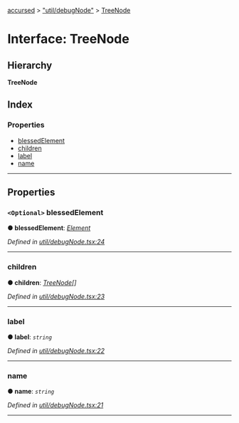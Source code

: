 [accursed](../README.md) > ["util/debugNode"](../modules/_util_debugnode_.md) > [TreeNode](../interfaces/_util_debugnode_.treenode.md)

# Interface: TreeNode

## Hierarchy

**TreeNode**

## Index

### Properties

* [blessedElement](_util_debugnode_.treenode.md#blessedelement)
* [children](_util_debugnode_.treenode.md#children)
* [label](_util_debugnode_.treenode.md#label)
* [name](_util_debugnode_.treenode.md#name)

---

## Properties

<a id="blessedelement"></a>

### `<Optional>` blessedElement

**● blessedElement**: *[Element](_jsx_types_.__global.jsx.element.md)*

*Defined in [util/debugNode.tsx:24](https://github.com/cancerberoSgx/accursed/blob/978b980/src/util/debugNode.tsx#L24)*

___
<a id="children"></a>

###  children

**● children**: *[TreeNode](_util_debugnode_.treenode.md)[]*

*Defined in [util/debugNode.tsx:23](https://github.com/cancerberoSgx/accursed/blob/978b980/src/util/debugNode.tsx#L23)*

___
<a id="label"></a>

###  label

**● label**: *`string`*

*Defined in [util/debugNode.tsx:22](https://github.com/cancerberoSgx/accursed/blob/978b980/src/util/debugNode.tsx#L22)*

___
<a id="name"></a>

###  name

**● name**: *`string`*

*Defined in [util/debugNode.tsx:21](https://github.com/cancerberoSgx/accursed/blob/978b980/src/util/debugNode.tsx#L21)*

___

